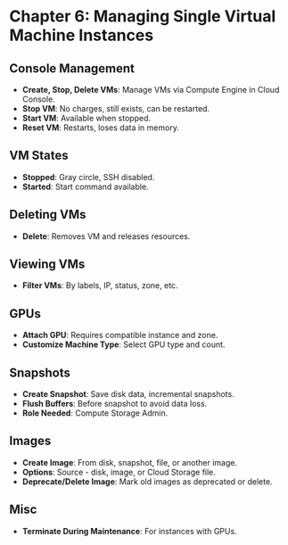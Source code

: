 # Chapter 6: Managing Single Virtual Machine Instances

## Console Management
- **Create, Stop, Delete VMs**: Manage VMs via Compute Engine in Cloud Console.
- **Stop VM**: No charges, still exists, can be restarted.
- **Start VM**: Available when stopped.
- **Reset VM**: Restarts, loses data in memory.

## VM States
- **Stopped**: Gray circle, SSH disabled.
- **Started**: Start command available.

## Deleting VMs
- **Delete**: Removes VM and releases resources.

## Viewing VMs
- **Filter VMs**: By labels, IP, status, zone, etc.

## GPUs
- **Attach GPU**: Requires compatible instance and zone.
- **Customize Machine Type**: Select GPU type and count.

## Snapshots
- **Create Snapshot**: Save disk data, incremental snapshots.
- **Flush Buffers**: Before snapshot to avoid data loss.
- **Role Needed**: Compute Storage Admin.

## Images
- **Create Image**: From disk, snapshot, file, or another image.
- **Options**: Source - disk, image, or Cloud Storage file.
- **Deprecate/Delete Image**: Mark old images as deprecated or delete.

## Misc
- **Terminate During Maintenance**: For instances with GPUs.
